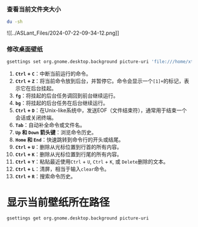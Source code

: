 ### 查看当前文件夹大小
```sh
du -sh
```


![[../ASLant_Files/2024-07-22-09-34-12.png]]

### 修改桌面壁纸
```sh
gsettings set org.gnome.desktop.background picture-uri 'file:///home/xtark/Pictures/image.jpg'
```


1. **`Ctrl` + `C`**：中断当前运行的命令。
2. **`Ctrl` + `Z`**：将当前命令放到后台，并暂停它。命令会显示一个`[1]+`的标记，表示它在后台挂起。
3. **`fg`**：将挂起的后台任务调回到前台继续运行。
4. **`bg`**：将挂起的后台任务在后台继续运行。
5. **`Ctrl` + `D`**：在Unix-like系统中，发送EOF（文件结束符），通常用于结束一个会话或关闭终端。
6. **`Tab`**：自动补全命令或文件名。
7. **`Up` 和 `Down` 箭头键**：浏览命令历史。
8. **`Home` 和 `End`**：快速跳转到命令行的开头或结尾。
9. **`Ctrl` + `U`**：删除从光标位置到行首的所有内容。
10. **`Ctrl` + `K`**：删除从光标位置到行尾的所有内容。
11. **`Ctrl` + `Y`**：粘贴最近使用`Ctrl` + `U`, `Ctrl` + `K`, 或 `Delete`删除的文本。
12. **`Ctrl` + `L`**：清屏，相当于输入`clear`命令。
13. **`Ctrl` + `R`**：搜索命令历史。

# 显示当前壁纸所在路径
```sh
gsettings get org.gnome.desktop.background picture-uri
```



